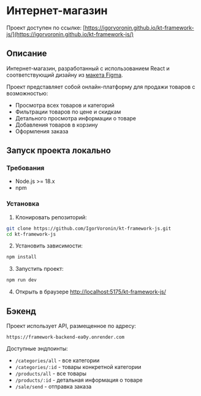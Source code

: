# Интернет-магазин

Проект доступен по ссылке: [https://igorvoronin.github.io/kt-framework-js/](https://igorvoronin.github.io/kt-framework-js/)

## Описание

Интернет-магазин, разработанный с использованием React и соответствующий дизайну из [макета Figma](https://www.figma.com/file/0pMguGfGcTgufmXlNJe5gO/IE-FE). 

Проект представляет собой онлайн-платформу для продажи товаров с возможностью:
- Просмотра всех товаров и категорий
- Фильтрации товаров по цене и скидкам
- Детального просмотра информации о товаре
- Добавления товаров в корзину
- Оформления заказа


## Запуск проекта локально

### Требования
- Node.js >= 18.x
- npm

### Установка
1. Клонировать репозиторий:
```bash
git clone https://github.com/IgorVoronin/kt-framework-js.git
cd kt-framework-js
```

2. Установить зависимости:
```bash
npm install
```

3. Запустить проект:
```bash
npm run dev
```

4. Открыть в браузере [http://localhost:5175/kt-framework-js/](http://localhost:5175/kt-framework-js/)


## Бэкенд

Проект использует API, размещенное по адресу:
```
https://framework-backend-ea0y.onrender.com
```

Доступные эндпоинты:
- `/categories/all` - все категории
- `/categories/:id` - товары конкретной категории
- `/products/all` - все товары
- `/products/:id` - детальная информация о товаре
- `/sale/send` - отправка заказа